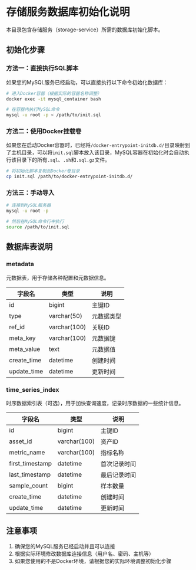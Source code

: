 # 存储服务数据库初始化说明

本目录包含存储服务（storage-service）所需的数据库初始化脚本。

## 初始化步骤

### 方法一：直接执行SQL脚本

如果您的MySQL服务已经启动，可以直接执行以下命令初始化数据库：

```bash
# 进入Docker容器（根据实际的容器名称调整）
docker exec -it mysql_container bash

# 在容器内执行MySQL命令
mysql -u root -p < /path/to/init.sql
```

### 方法二：使用Docker挂载卷

如果您在启动Docker容器时，已经将`/docker-entrypoint-initdb.d/`目录映射到了主机目录，可以将`init.sql`脚本放入该目录，MySQL容器在初始化时会自动执行该目录下的所有`.sql`、`.sh`和`.sql.gz`文件。

```bash
# 将初始化脚本复制到Docker卷目录
cp init.sql /path/to/docker-entrypoint-initdb.d/
```

### 方法三：手动导入

```bash
# 连接到MySQL服务器
mysql -u root -p

# 然后在MySQL命令行中执行
source /path/to/init.sql
```

## 数据库表说明

### metadata

元数据表，用于存储各种配置和元数据信息。

| 字段名 | 类型 | 说明 |
|-------|------|------|
| id | bigint | 主键ID |
| type | varchar(50) | 元数据类型 |
| ref_id | varchar(100) | 关联ID |
| meta_key | varchar(100) | 元数据键 |
| meta_value | text | 元数据值 |
| create_time | datetime | 创建时间 |
| update_time | datetime | 更新时间 |

### time_series_index

时序数据索引表（可选），用于加快查询速度，记录时序数据的一些统计信息。

| 字段名 | 类型 | 说明 |
|-------|------|------|
| id | bigint | 主键ID |
| asset_id | varchar(100) | 资产ID |
| metric_name | varchar(100) | 指标名称 |
| first_timestamp | datetime | 首次记录时间 |
| last_timestamp | datetime | 最后记录时间 |
| sample_count | bigint | 样本数量 |
| create_time | datetime | 创建时间 |
| update_time | datetime | 更新时间 |

## 注意事项

1. 确保您的MySQL服务已经启动并且可以连接
2. 根据实际环境修改数据库连接信息（用户名、密码、主机等）
3. 如果您使用的不是Docker环境，请根据您的实际环境调整初始化步骤 